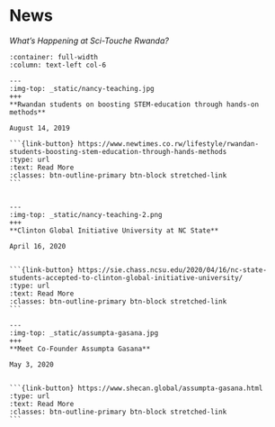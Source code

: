 # News

_What’s Happening at Sci-Touche Rwanda?_

````{panels}
:container: full-width
:column: text-left col-6

---
:img-top: _static/nancy-teaching.jpg
+++
**Rwandan students on boosting STEM-education through hands-on methods**

August 14, 2019

```{link-button} https://www.newtimes.co.rw/lifestyle/rwandan-students-boosting-stem-education-through-hands-methods
:type: url
:text: Read More
:classes: btn-outline-primary btn-block stretched-link
```


---
:img-top: _static/nancy-teaching-2.png
+++
**Clinton Global Initiative University at NC State**

April 16, 2020


```{link-button} https://sie.chass.ncsu.edu/2020/04/16/nc-state-students-accepted-to-clinton-global-initiative-university/
:type: url
:text: Read More
:classes: btn-outline-primary btn-block stretched-link
```

---
:img-top: _static/assumpta-gasana.jpg
+++
**Meet Co-Founder Assumpta Gasana**

May 3, 2020


```{link-button} https://www.shecan.global/assumpta-gasana.html
:type: url
:text: Read More
:classes: btn-outline-primary btn-block stretched-link
```

````
